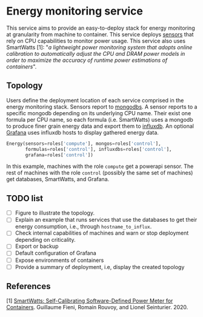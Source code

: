 # Energy monitoring service

This service aims to provide an easy-to-deploy stack for energy
monitoring at granularity from machine to container.  This service
deploys [sensors](http://powerapi.org/) that rely on CPU capabilities
to monitor power usage.  This service also uses SmartWatts [1]: "<i>a
lightweight power monitoring system that adopts online calibration to
automatically adjust the CPU and DRAM power models in order to
maximize the accuracy of runtime power estimations of containers</i>".

## Topology

Users define the deployment location of each service comprised in the
energy monitoring stack. Sensors report to
[mongodbs](www.mongodb.com/). A sensor reports to a specific mongodb
depending on its underlying CPU name. Their exist one formula per CPU
name, so each formula (i.e. SmartWatts) uses a mongodb to produce
finer grain energy data and export them to
[influxdb](www.influxdata.com). An optional [Grafana](grafana.com)
uses influxdb hosts to display gathered energy data.

```python
Energy(sensors=roles['compute'], mongos=roles['control'],
       formulas=roles['control'], influxdbs=roles['control'],
       grafana=roles['control'])
```

In this example, machines with the role `compute` get a powerapi
sensor. The rest of machines with the role `control` (possibly the
same set of machines) get databases, SmartWatts, and Grafana.

## TODO list

- [ ] Figure to illustrate the topology.
- [ ] Explain an example that runs services that use the databases to
  get their energy consumption, i.e., through `hostname_to_influx`.
- [ ] Check internal capabilities of machines and warn or stop
  deployment depending on criticality.
- [ ] Export or backup
- [ ] Default configuration of Grafana
- [ ] Expose environments of containers
- [ ] Provide a summary of deployment, i.e, display the created
  topology

## References

[1] [SmartWatts: Self-Calibrating Software-Defined Power Meter for
Containers](https://arxiv.org/pdf/2001.02505.pdf). Guillaume Fieni,
Romain Rouvoy, and Lionel Seinturier. 2020.
